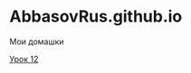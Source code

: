 

# AbbasovRus.github.io
Мои домашки

[Урок 12](https://abbasovrus.github.io/lesson_12/ "Моя готовая домашка")
